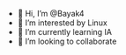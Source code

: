 - 👋 Hi, I’m @Bayak4
- 👀 I’m interested by Linux
- 🌱 I’m currently learning  IA
- 💞️ I’m looking to collaborate

<!---
Bayak4/Bayak4 is a ✨ special ✨ repository because its `README.md` (this file) appears on your GitHub profile.
You can click the Preview link to take a look at your changes.
--->
